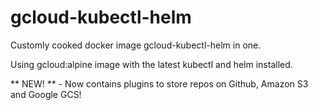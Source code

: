 # gcloud-kubectl-helm
Customly cooked docker image gcloud-kubectl-helm in one.

Using gcloud:alpine image with the latest kubectl and helm installed.

** NEW! ** - Now contains plugins to store repos on Github, Amazon S3 
and Google GCS!
